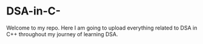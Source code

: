 # DSA-in-C-
Welcome to my repo. Here I am going to upload everything related to DSA in C++ throughout my journey of learning DSA.  

